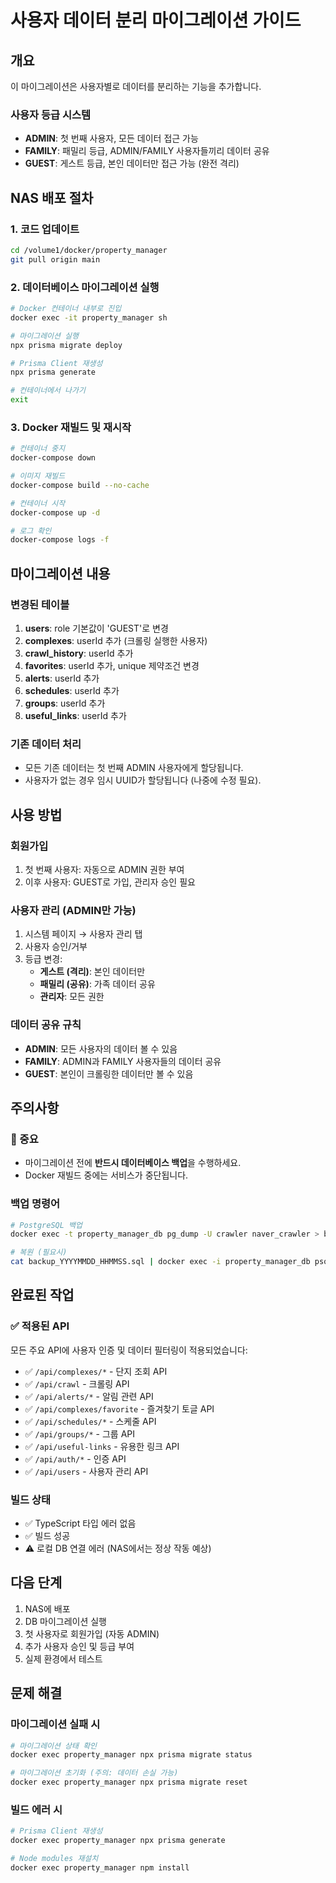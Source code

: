 # 사용자 데이터 분리 마이그레이션 가이드

## 개요
이 마이그레이션은 사용자별로 데이터를 분리하는 기능을 추가합니다.

### 사용자 등급 시스템
- **ADMIN**: 첫 번째 사용자, 모든 데이터 접근 가능
- **FAMILY**: 패밀리 등급, ADMIN/FAMILY 사용자들끼리 데이터 공유
- **GUEST**: 게스트 등급, 본인 데이터만 접근 가능 (완전 격리)

## NAS 배포 절차

### 1. 코드 업데이트
```bash
cd /volume1/docker/property_manager
git pull origin main
```

### 2. 데이터베이스 마이그레이션 실행
```bash
# Docker 컨테이너 내부로 진입
docker exec -it property_manager sh

# 마이그레이션 실행
npx prisma migrate deploy

# Prisma Client 재생성
npx prisma generate

# 컨테이너에서 나가기
exit
```

### 3. Docker 재빌드 및 재시작
```bash
# 컨테이너 중지
docker-compose down

# 이미지 재빌드
docker-compose build --no-cache

# 컨테이너 시작
docker-compose up -d

# 로그 확인
docker-compose logs -f
```

## 마이그레이션 내용

### 변경된 테이블
1. **users**: role 기본값이 'GUEST'로 변경
2. **complexes**: userId 추가 (크롤링 실행한 사용자)
3. **crawl_history**: userId 추가
4. **favorites**: userId 추가, unique 제약조건 변경
5. **alerts**: userId 추가
6. **schedules**: userId 추가
7. **groups**: userId 추가
8. **useful_links**: userId 추가

### 기존 데이터 처리
- 모든 기존 데이터는 첫 번째 ADMIN 사용자에게 할당됩니다.
- 사용자가 없는 경우 임시 UUID가 할당됩니다 (나중에 수정 필요).

## 사용 방법

### 회원가입
1. 첫 번째 사용자: 자동으로 ADMIN 권한 부여
2. 이후 사용자: GUEST로 가입, 관리자 승인 필요

### 사용자 관리 (ADMIN만 가능)
1. 시스템 페이지 → 사용자 관리 탭
2. 사용자 승인/거부
3. 등급 변경:
   - **게스트 (격리)**: 본인 데이터만
   - **패밀리 (공유)**: 가족 데이터 공유
   - **관리자**: 모든 권한

### 데이터 공유 규칙
- **ADMIN**: 모든 사용자의 데이터 볼 수 있음
- **FAMILY**: ADMIN과 FAMILY 사용자들의 데이터 공유
- **GUEST**: 본인이 크롤링한 데이터만 볼 수 있음

## 주의사항

### 🚨 중요
- 마이그레이션 전에 **반드시 데이터베이스 백업**을 수행하세요.
- Docker 재빌드 중에는 서비스가 중단됩니다.

### 백업 명령어
```bash
# PostgreSQL 백업
docker exec -t property_manager_db pg_dump -U crawler naver_crawler > backup_$(date +%Y%m%d_%H%M%S).sql

# 복원 (필요시)
cat backup_YYYYMMDD_HHMMSS.sql | docker exec -i property_manager_db psql -U crawler naver_crawler
```

## 완료된 작업

### ✅ 적용된 API
모든 주요 API에 사용자 인증 및 데이터 필터링이 적용되었습니다:
- ✅ `/api/complexes/*` - 단지 조회 API
- ✅ `/api/crawl` - 크롤링 API
- ✅ `/api/alerts/*` - 알림 관련 API
- ✅ `/api/complexes/favorite` - 즐겨찾기 토글 API
- ✅ `/api/schedules/*` - 스케줄 API
- ✅ `/api/groups/*` - 그룹 API
- ✅ `/api/useful-links` - 유용한 링크 API
- ✅ `/api/auth/*` - 인증 API
- ✅ `/api/users` - 사용자 관리 API

### 빌드 상태
- ✅ TypeScript 타입 에러 없음
- ✅ 빌드 성공
- ⚠️ 로컬 DB 연결 에러 (NAS에서는 정상 작동 예상)

## 다음 단계

1. NAS에 배포
2. DB 마이그레이션 실행
3. 첫 사용자로 회원가입 (자동 ADMIN)
4. 추가 사용자 승인 및 등급 부여
5. 실제 환경에서 테스트

## 문제 해결

### 마이그레이션 실패 시
```bash
# 마이그레이션 상태 확인
docker exec property_manager npx prisma migrate status

# 마이그레이션 초기화 (주의: 데이터 손실 가능)
docker exec property_manager npx prisma migrate reset
```

### 빌드 에러 시
```bash
# Prisma Client 재생성
docker exec property_manager npx prisma generate

# Node modules 재설치
docker exec property_manager npm install
```
